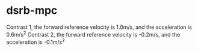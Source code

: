# dsrb-mpc
Contrast 1, the forward reference velocity is 1.0m/s, and the acceleration is 0.6m/s<sup>2</sup>
Contrast 2, the forward reference velocity is -0.2m/s, and the acceleration is -0.1m/s<sup>2</sup>
